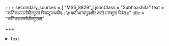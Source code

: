 +++
secondary_sources = [ "MSS_8829",]
jsonClass = "Subhaashita"
text = "कर्णिकारससौवीरगुप्तां त्रिकटुमाधवीम्।  \nयष्टीधान्यगुडक्षीरं दष्टो मत्तशुना पिबेत्॥"
title = "कर्णिकारससौवीरगुप्ताम्"

+++

<details><summary>Text</summary>

कर्णिकारससौवीरगुप्तां त्रिकटुमाधवीम्।  
यष्टीधान्यगुडक्षीरं दष्टो मत्तशुना पिबेत्॥
</details>
